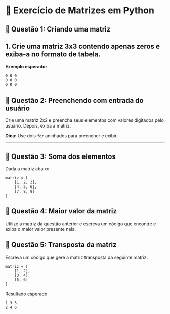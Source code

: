 # 🧮 Exercício de Matrizes em Python

## 📌 Questão 1: Criando uma matriz

## 1. Crie uma matriz 3x3 contendo apenas zeros e exiba-a no formato de tabela.

**Exemplo esperado:**
```
0 0 0 
0 0 0
0 0 0
```

## 📌 Questão 2: Preenchendo com entrada do usuário

Crie uma matriz 2x2 e preencha seus elementos com valores digitados pelo usuário. Depois, exiba a matriz.

**Dica:** Use dois `for` aninhados para preencher e exibir.

---

## 📌 Questão 3: Soma dos elementos

Dada a matriz abaixo:

```
matriz = [
    [1, 2, 3],
    [4, 5, 6],
    [7, 8, 9]
]
```

## 📌 Questão 4: Maior valor da matriz
Utilize a matriz da questão anterior e escreva um código que encontre e exiba o maior valor presente nela.

## 📌 Questão 5: Transposta da matriz
Escreva um código que gere a matriz transposta da seguinte matriz:
```
matriz = [
    [1, 2],
    [3, 4],
    [5, 6]
]
```
Resultado esperado
```
1 3 5  
2 4 6
```



